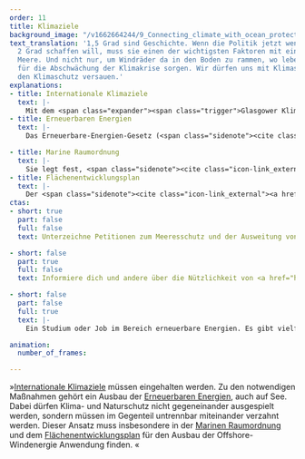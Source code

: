 ```yaml
---
order: 11
title: Klimaziele
background_image: "/v1662664244/9_Connecting_climate_with_ocean_protection_chris-nemeth-unsplash_shicqf_g37pcc.jpg#ffc26a"
text_translation: '1,5 Grad sind Geschichte. Wenn die Politik jetzt wenigstens die
  2 Grad schaffen will, muss sie einen der wichtigsten Faktoren mit einbeziehen: die
  Meere. Und nicht nur, um Windräder da in den Boden zu rammen, wo lebendige Ökosysteme
  für die Abschwächung der Klimakrise sorgen. Wir dürfen uns mit Klimaschutz nicht
  den Klimaschutz versauen.'
explanations:
- title: Internationale Klimaziele
  text: |- 
    Mit dem <span class="expander"><span class="trigger">Glasgower Klimapakt</span><span class="info">der die Beschlüsse des Pariser Abkommens vervollständigt und nachgeschärft hat</span></span> wurden auf der <span class="expander"><span class="trigger">COP26</span><span class="info">26. Conference of the Parties, die UN-Klimakonferenz 2021</span></span> Vorschriften definiert, um den globalen Temperaturanstieg bis 2030 auf 1,5 Grad zu begrenzen. Das Problem: Die Staaten, die diesen eigentlich völkerrechtlich bindenden Vertrag unterzeichnet haben, <span class="expander"><span class="trigger">können nicht verklagt werden</span><span class="info">Sie brauchen keine rechtlichen Konsequenzen zu fürchten. Stattdessen sollen sie lediglich über das Erreichen bzw. Nicht-Erreichen der Ziele berichten</span></span>, wenn sie ihre Versprechen brechen – und genau das tun die meisten. Auch die Klimapläne der alten und inzwischen leider ebenso der aktuellen Bundesregierung hätten ein “Setzen, Sechs.” verdient. Das sah auch das Bundesverfassungsgericht so, als es 2021 <span class="sidenote"><cite class="icon-link_external"><a href="https://www.bundesverfassungsgericht.de/SharedDocs/Entscheidungen/DE/2021/03/rs20210324_1bvr265618.html" target="_blank" rel="noopener">Beschluss des Ersten Senats des BVerfG vom 24. März 2021</a></cite><span>feststellte</span></span>, dass vereinbarte Klimaziele zu weit in die Zukunft verlagert wurden. Das gefährde Freiheitsrechte zukünftiger Generationen, die ausbaden müssen, was wir jetzt versäumen.
- title: Erneuerbaren Energien
  text: |-
    Das Erneuerbare-Energien-Gesetz (<span class="sidenote"><cite class="icon-link_external"><a href="https://www.gesetze-im-internet.de/eeg_2014/index.html" target="_blank" rel="noopener">Gesetz für den Ausbau erneuerbarer Energien</a></cite><span>EEG</span></span>) will die Gewinnung von Strom mit <span class="expander"><span class="trigger">erneuerbaren Energien</span><span class="info"> im menschlichen Zeithorizont unerschöpflich oder schnell erneuerbar im Gegensatz zu den fossilen</span></span> fördern. Grundsätzlich gut. In Bezug auf die Meere gibt es allerdings ein großes, alles anderes als einfaches ABER: 70 Gigawatt. So viel Energie soll mit Offshore-Windkraft <span class="expander"><span class="trigger">bis 2050</span><span class="info">laut Windenergie-auf-See-Gesetz (WindSeeG), Teil des EEG</span></span> erzeugt werden, nur <span class="expander"><span class="trigger">zu welchem Preis?</span><span class="info">Extremlärm duch die Rammung beim Aufbau, Dauerlärm im Betrieb, Kabeltrassen, Freigeben von gespeichertem CO2 im Sediment beim Auf- und Abbau, Meerwassererwärmung und Verwirbelungen, Service-Verkehr, Ressourcenverbrauch ohne Recycling, Seevögelproblematik und und und</span></span>

- title: Marine Raumordnung
  text: |-
    Sie legt fest, <span class="sidenote"><cite class="icon-link_external"><a href="https://www.youtube.com/watch?v=EJW_Rkn5xZM" target="_blank" rel="noopener">Erklärvideo zur Marinen Raumordnung (BEVOR die MRO verabschiedet wurde)</a></cite><span>wer wann und wo auf See was machen darf</span></span>, also wo zum Beispiel Schiffe fahren und Rohstoffe abgebaut werden dürfen. Die aktuell gültigen <span class="sidenote"><cite class="icon-link_external"><a href="https://www.bsh.de/DE/PUBLIKATIONEN/_Anlagen/Downloads/Offshore/Raumordnungskarten/7007-1-Raumordnungsplan-Kartenteil-Nordsee.pdf;jsessionid=D2BCC9884CEF5D6493E53A7D5AAE46F9.live11291?__blob=publicationFile&v=6" target="_blank" rel="noopener">Raumordnungsplan für die deutsche AWZ in der Nordsee / BSH</a></cite><span>Meeresraumordnungspläne</span></span> erfüllen jedoch alles andere als ihre Funktion, ein “wirkungsvolles begleitendes Instrument für den Meeresnaturschutz” zu sein, wie es das <span class="sidenote"><cite class="icon-link_external"><a href="https://www.bmuv.de/themen/naturschutz-artenvielfalt/naturschutz-biologische-vielfalt/meeresnaturschutz/marine-raumordnung-und-meeresnaturschutz" target="_blank" rel="noopener">Übersicht über "Instrumente und Aufgaben der Meeresraumordnung aus Sicht des Meeresnaturschutzes" / BMUV</a></cite><span>BMUV</span></span> nahelegt, sondern hier stehen (wieder einmal) die wirtschaftlichen Interessen über denen des <span class="sidenote"><cite class="icon-link_external"><a href="https://www.youtube.com/watch?v=E9p7ISpNGKM" target="_blank" rel="noopener">Ein Schritt in die richtige Richtung könnten Sensitivitätsanalysen wie diese in Schweden sein</a></cite><span>Meeresschutzes</span></span>.
- title: Flächenentwicklungsplan
  text: |-
    Der <span class="sidenote"><cite class="icon-link_external"><a href="https://www.bsh.de/DE/THEMEN/Offshore/Meeresfachplanung/Flaechenentwicklungsplan/_Anlagen/Downloads/FEP_2023_1/Flaechenentwicklungsplan_2023.pdf;jsessionid=55CA70A76772162F8EBA3612E08366BB.live11293?__blob=publicationFile&v=1" target="_blank" rel="noopener">FEP 2023 des Bundesamts für Seeschifffahrt und Hydrographie (BSH)</a></cite><span>FEP</span></span> legt die konkreten Flächen in der Nord- und Ostsee fest, die für Offshore-Windenergieanlagen und - nicht zu vergessen! - ihre Netzanbindung genutzt werden sollen, inklusive Zeitplan für den Ausbau.
ctas: 
- short: true
  part: false
  full: false
  text: Unterzeichne Petitionen zum Meeresschutz und der Ausweitung von Meeresschutzgebieten, zum Beispiel diese <a href="https://eu.patagonia.com/de/de/eu-marine-protected-areas.html" target="_blank">hier von Patagonia</a>.

- short: false
  part: true
  full: false
  text: Informiere dich und andere über die Nützlichkeit von <a href="https://octogroup.org/do-mpas-matter-for-climate-change-mitigation-and-adaptation/" target="_blank">effektiv geschützten Meeresschutzgebieten (MPA’s)</a>.

- short: false
  part: false
  full: true  
  text: |-
    Ein Studium oder Job im Bereich erneuerbare Energien. Es gibt vielfältige Möglichkeiten mit Zukunftsperspektive.

animation:
  number_of_frames: 

---
```

»[Internationale Klimaziele](# "Internationale Klimaziele") müssen eingehalten werden. Zu den notwendigen Maßnahmen gehört ein Ausbau der [Erneuerbaren Energien](# "Erneuerbaren Energien"), auch auf See. Dabei dürfen Klima- und Naturschutz nicht gegeneinander ausgespielt werden, sondern müssen im Gegenteil untrennbar miteinander verzahnt werden. Dieser Ansatz muss insbesondere in der [Marinen Raumordnung](# "Marine Raumordnung") und dem [Flächenentwicklungsplan](# "Flächenentwicklungsplan") für den Ausbau der Offshore-Windenergie Anwendung finden. «